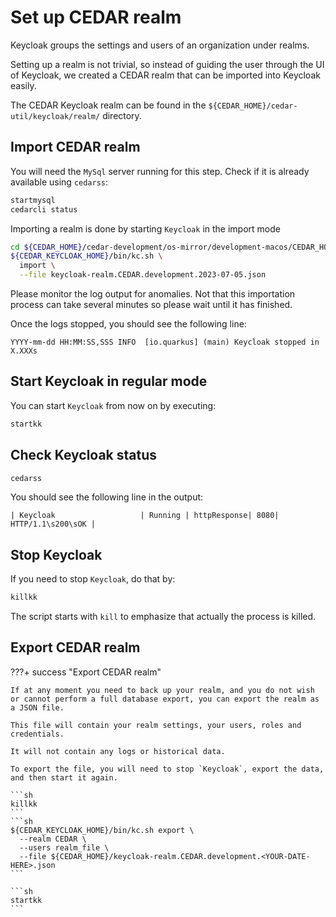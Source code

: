 # Set up CEDAR realm

Keycloak groups the settings and users of an organization under realms.

Setting up a realm is not trivial, so instead of guiding the user through the UI of Keycloak, we created a CEDAR realm that can be imported into Keycloak easily.

The CEDAR Keycloak realm can be found in the `${CEDAR_HOME}/cedar-util/keycloak/realm/` directory.

## Import CEDAR realm

You will need the `MySql` server running for this step. Check if it is already available using `cedarss`:

```sh
startmysql
cedarcli status
```

Importing a realm is done by starting `Keycloak` in the import mode
```sh
cd ${CEDAR_HOME}/cedar-development/os-mirror/development-macos/CEDAR_HOME/keycloak/
${CEDAR_KEYCLOAK_HOME}/bin/kc.sh \
  import \
  --file keycloak-realm.CEDAR.development.2023-07-05.json
```

Please monitor the log output for anomalies. Not that this importation process can take several minutes so please wait until it has finished.

Once the logs stopped, you should see the following line:
```
YYYY-mm-dd HH:MM:SS,SSS INFO  [io.quarkus] (main) Keycloak stopped in X.XXXs
``` 

## Start Keycloak in regular mode

You can start `Keycloak` from now on by executing:

```sh
startkk
```

## Check Keycloak status
```sh
cedarss
```

You should see the following line in the output:
```
| Keycloak                   | Running | httpResponse| 8080| HTTP/1.1\s200\sOK |
```


## Stop Keycloak

If you need to stop `Keycloak`, do that by:

```sh
killkk
```

The script starts with `kill` to emphasize that actually the process is killed.

## Export CEDAR realm

???+ success "Export CEDAR realm"

    If at any moment you need to back up your realm, and you do not wish or cannot perform a full database export, you can export the realm as a JSON file.

    This file will contain your realm settings, your users, roles and credentials.

    It will not contain any logs or historical data.
    
    To export the file, you will need to stop `Keycloak`, export the data, and then start it again. 

    ```sh
    killkk
    ```
    ```sh
    ${CEDAR_KEYCLOAK_HOME}/bin/kc.sh export \
      --realm CEDAR \
      --users realm_file \
      --file ${CEDAR_HOME}/keycloak-realm.CEDAR.development.<YOUR-DATE-HERE>.json
    ```

    ```sh
    startkk
    ```
 
